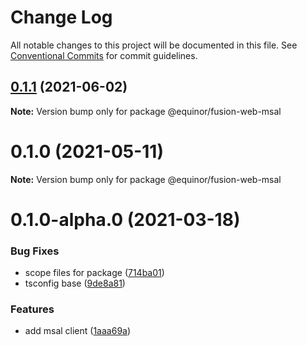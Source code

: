 # Change Log

All notable changes to this project will be documented in this file.
See [Conventional Commits](https://conventionalcommits.org) for commit guidelines.

## [0.1.1](https://github.com/equinor/fusion-web/compare/@equinor/fusion-web-msal@0.1.0...@equinor/fusion-web-msal@0.1.1) (2021-06-02)

**Note:** Version bump only for package @equinor/fusion-web-msal





# 0.1.0 (2021-05-11)

**Note:** Version bump only for package @equinor/fusion-web-msal





# 0.1.0-alpha.0 (2021-03-18)


### Bug Fixes

* scope files for package ([714ba01](https://github.com/equinor/fusion-web/commit/714ba017e225daf6b9ec4397f7415f1f2d7b3000))
* tsconfig base ([9de8a81](https://github.com/equinor/fusion-web/commit/9de8a8141cd8f5f379332bcc255508ffeeb5a648))


### Features

* add msal client ([1aaa69a](https://github.com/equinor/fusion-web/commit/1aaa69a2c68ee92f1fef1012893ebd7ffa5ad691))
